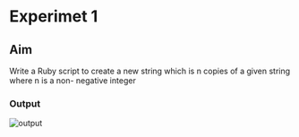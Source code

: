# Experimet 1

## Aim

Write a Ruby script to create a new string which is n copies of a given string where n is a non- negative integer

### Output

![output](exp_1.png)

